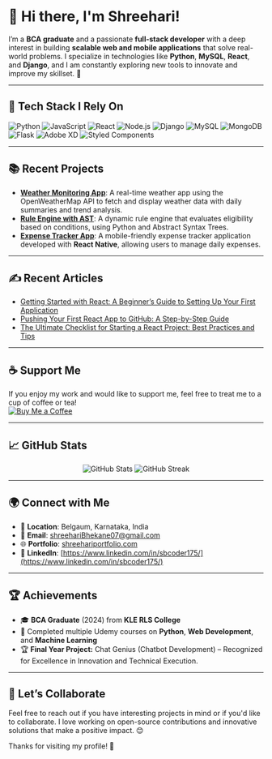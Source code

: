 # 👋 Hi there, I'm Shreehari!

I’m a **BCA graduate** and a passionate **full-stack developer** with a deep interest in building **scalable web and mobile applications** that solve real-world problems. I specialize in technologies like **Python**, **MySQL**, **React**, and **Django**, and I am constantly exploring new tools to innovate and improve my skillset. 🚀

---

## 🚀 **Tech Stack I Rely On**
<p>
  <img src="https://img.shields.io/badge/Python-3776AB?style=for-the-badge&logo=python&logoColor=white" alt="Python"/>
  <img src="https://img.shields.io/badge/JavaScript-F7DF1E?style=for-the-badge&logo=javascript&logoColor=black" alt="JavaScript"/>
  <img src="https://img.shields.io/badge/React-61DAFB?style=for-the-badge&logo=react&logoColor=black" alt="React"/>
  <img src="https://img.shields.io/badge/Node.js-339933?style=for-the-badge&logo=node.js&logoColor=white" alt="Node.js"/>
  <img src="https://img.shields.io/badge/Django-092E20?style=for-the-badge&logo=django&logoColor=white" alt="Django"/>
  <img src="https://img.shields.io/badge/MySQL-4479A1?style=for-the-badge&logo=mysql&logoColor=white" alt="MySQL"/>
  <img src="https://img.shields.io/badge/MongoDB-47A248?style=for-the-badge&logo=mongodb&logoColor=white" alt="MongoDB"/>
  <img src="https://img.shields.io/badge/Flask-000000?style=for-the-badge&logo=flask&logoColor=white" alt="Flask"/>
  <img src="https://img.shields.io/badge/Adobe_XD-FF61F6?style=for-the-badge&logo=adobe-xd&logoColor=white" alt="Adobe XD"/>
  <img src="https://img.shields.io/badge/Styled--Components-DB7093?style=for-the-badge&logo=styled-components&logoColor=white" alt="Styled Components"/>
</p>

---

## 📚 **Recent Projects**

- **[Weather Monitoring App](https://github.com/Shreehari/weather-app)**: A real-time weather app using the OpenWeatherMap API to fetch and display weather data with daily summaries and trend analysis.
- **[Rule Engine with AST](https://github.com/Shreehari/rule-engine-ast)**: A dynamic rule engine that evaluates eligibility based on conditions, using Python and Abstract Syntax Trees.
- **[Expense Tracker App](https://github.com/Shreehari/expense-tracker)**: A mobile-friendly expense tracker application developed with **React Native**, allowing users to manage daily expenses.

---

## ✍️ **Recent Articles**
- [Getting Started with React: A Beginner’s Guide to Setting Up Your First Application](#)
- [Pushing Your First React App to GitHub: A Step-by-Step Guide](#)
- [The Ultimate Checklist for Starting a React Project: Best Practices and Tips](#)

---

## ☕ **Support Me**
If you enjoy my work and would like to support me, feel free to treat me to a cup of coffee or tea!  
[![Buy Me a Coffee](https://img.shields.io/badge/Buy%20Me%20a%20Coffee-FFDD00?style=for-the-badge&logo=buy-me-a-coffee&logoColor=black)](https://www.buymeacoffee.com/shreehari)

---

## 📈 **GitHub Stats**
<p align="center">
  <img src="https://github-readme-stats.vercel.app/api?username=Shreehari&show_icons=true&count_private=true&theme=radical" alt="GitHub Stats" />
  <img src="https://github-readme-streak-stats.herokuapp.com?user=Shreehari&theme=radical" alt="GitHub Streak" />
</p>

---

## 🌍 **Connect with Me**
- 📍 **Location**: Belgaum, Karnataka, India
- 📧 **Email**: [shreehariBhekane07@gmail.com](mailto:shreehariBhekane07@gmail.com)
- 🌐 **Portfolio**: [shreehariportfolio.com](https://shreehariportfolio.com) 
- 🔗 **LinkedIn**: [https://www.linkedin.com/in/sbcoder175/](https://www.linkedin.com/in/sbcoder175/)

---

## 🏆 **Achievements**
- 🎓 **BCA Graduate** (2024) from **KLE RLS College**
- 🚀 Completed multiple Udemy courses on **Python**, **Web Development**, and **Machine Learning**
- 🏆 **Final Year Project:** Chat Genius (Chatbot Development) – Recognized for Excellence in Innovation and Technical Execution.

---

## 💬 **Let’s Collaborate**
Feel free to reach out if you have interesting projects in mind or if you'd like to collaborate. I love working on open-source contributions and innovative solutions that make a positive impact. 😊

Thanks for visiting my profile! 🙌


